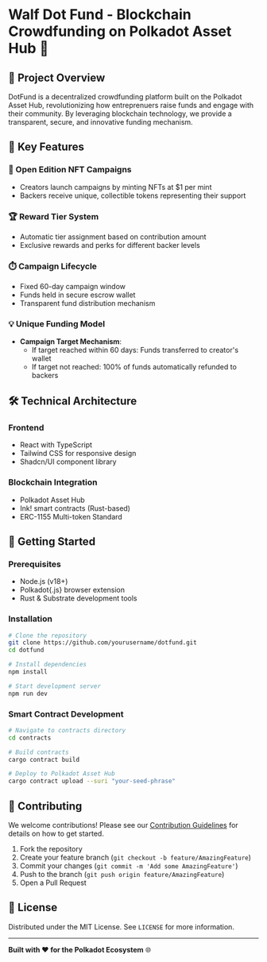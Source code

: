 
# Walf Dot Fund - Blockchain Crowdfunding on Polkadot Asset Hub 🚀

## 🌟 Project Overview

DotFund is a decentralized crowdfunding platform built on the Polkadot Asset Hub, revolutionizing how entreprenuers raise funds and engage with their community. By leveraging blockchain technology, we provide a transparent, secure, and innovative funding mechanism.

## 🔑 Key Features

### 🎨 Open Edition NFT Campaigns
- Creators launch campaigns by minting NFTs at $1 per mint
- Backers receive unique, collectible tokens representing their support

### 🏆 Reward Tier System
- Automatic tier assignment based on contribution amount
- Exclusive rewards and perks for different backer levels

### ⏱️ Campaign Lifecycle
- Fixed 60-day campaign window
- Funds held in secure escrow wallet
- Transparent fund distribution mechanism

### 💡 Unique Funding Model
- **Campaign Target Mechanism**:
  - If target reached within 60 days: Funds transferred to creator's wallet
  - If target not reached: 100% of funds automatically refunded to backers

## 🛠 Technical Architecture

### Frontend
- React with TypeScript
- Tailwind CSS for responsive design
- Shadcn/UI component library

### Blockchain Integration
- Polkadot Asset Hub
- Ink! smart contracts (Rust-based)
- ERC-1155 Multi-token Standard

## 🚀 Getting Started

### Prerequisites
- Node.js (v18+)
- Polkadot{.js} browser extension
- Rust & Substrate development tools

### Installation
```bash
# Clone the repository
git clone https://github.com/yourusername/dotfund.git
cd dotfund

# Install dependencies
npm install

# Start development server
npm run dev
```

### Smart Contract Development
```bash
# Navigate to contracts directory
cd contracts

# Build contracts
cargo contract build

# Deploy to Polkadot Asset Hub
cargo contract upload --suri "your-seed-phrase"
```

## 🤝 Contributing

We welcome contributions! Please see our [Contribution Guidelines](CONTRIBUTING.md) for details on how to get started.

1. Fork the repository
2. Create your feature branch (`git checkout -b feature/AmazingFeature`)
3. Commit your changes (`git commit -m 'Add some AmazingFeature'`)
4. Push to the branch (`git push origin feature/AmazingFeature`)
5. Open a Pull Request

## 📜 License

Distributed under the MIT License. See `LICENSE` for more information.

---

**Built with ❤️ for the Polkadot Ecosystem** 🌐
